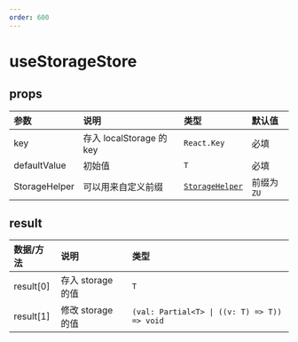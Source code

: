 ```yaml
---
order: 600
---
```


# useStorageStore

<code src="./demos/base.tsx"></code>

## props

| 参数          | 说明                     | 类型                                               | 默认值      |
| :------------ | :----------------------- | :------------------------------------------------- | :---------- |
| key           | 存入 localStorage 的 key | `React.Key`                                        | 必填        |
| defaultValue  | 初始值                   | `T`                                                | 必填        |
| StorageHelper | 可以用来自定义前缀       | [`StorageHelper`](/util-doc/helper/storage-helper) | 前缀为 `ZU` |

## result

| 数据/方法 | 说明              | 类型                                         |
| :-------- | :---------------- | :------------------------------------------- |
| result[0] | 存入 storage 的值 | `T`                                          |
| result[1] | 修改 storage 的值 | `(val: Partial<T> \| ((v: T) => T)) => void` |
